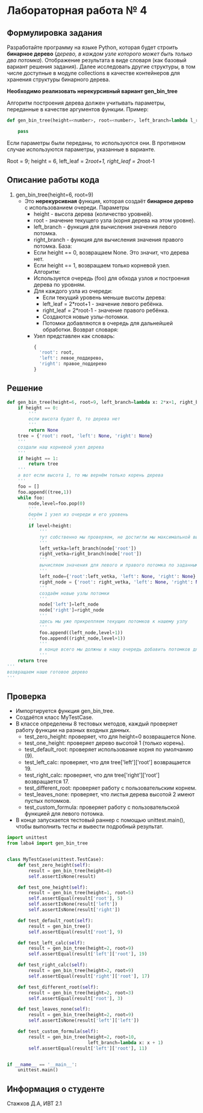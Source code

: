 # Лабораторная работа № 4

## Формулировка задания
Разработайте программу на языке Python, которая будет строить **бинарное дерево** (_дерево, в каждом узле которого может быть только два потомка_). Отображение результата в виде словаря (как базовый вариант решения задания). Далее исследовать другие структуры, в том числе доступные в модуле collections в качестве контейнеров для хранения структуры бинарного дерева. 

**Необходимо реализовать нерекурсивный вариант gen_bin_tree**  

Алгоритм построения дерева должен учитывать параметры, переданные в качестве аргументов функции. Пример:   

```Python
def gen_bin_tree(height=<number>, root=<number>, left_branch=lambda l_r: l_r, right_branch=lambda r_r: r_r):**

    pass
```

Если параметры были переданы, то используются они. В противном случае используются параметры, указанные в варианте.

Root = 9; height = 6, 
left_leaf = 2*root+1, right_leaf = 2*root-1

## Описание работы кода
1. gen_bin_tree(height=6, root=9)
	- Это **нерекурсивная** функция, которая создаёт **бинарное дерево** с использованием очереди.
		Параметры
		- height - высота дерева (количество уровней).
		- root - значение текущего узла (корня дерева на этом уровне).
		- left_branch - функция для вычисления значения левого потомка.
		- right_branch - функция для вычисления значения правого потомка.
		База:
		- Если height == 0, возвращаем None. Это значит, что дерева нет.
		- Если height == 1, возвращаем только корневой узел.
		Алгоритм:
		- Используется очередь (foo) для обхода узлов и построения дерева по уровням.
		- Для каждого узла из очереди:
			- Если текущий уровень меньше высоты дерева:
			- left_leaf = 2*root+1 - значение левого ребёнка.
			- right_leaf = 2*root-1 - значение правого ребёнка.
			- Создаются новые узлы-потомки.
			- Потомки добавляются в очередь для дальнейшей обработки.
		Возврат словаря:
		- Узел представлен как словарь:
			``` python
			{
			  'root': root,
			  'left': левое_поддерево,
			  'right': правое_поддерево
			}
			```

## Решение
```Python
def gen_bin_tree(height=6, root=9, left_branch=lambda x: 2*x+1, right_branch=lambda x: 2*x-1):
    if height == 0:
        '''
        если высота будет 0, то дерева нет
        '''
        return None
    tree = {'root': root, 'left': None, 'right': None}
    '''
    создали наш корневой узел дерева        
    '''
    if height == 1:
        return tree
    '''
    а вот если высота 1, то мы вернём только корень дерева
    '''
    foo = []
    foo.append((tree,1))
    while foo:
        node,level=foo.pop(0)
        '''
        берём 1 узел из очереди и его уровень
        '''
        if level<height:
            '''
            тут собственно мы проверяем, не достигли мы максимальной высоты, если нет, то создаём дальше потомков
            '''
            left_vetka=left_branch(node['root'])
            right_vetka=right_branch(node['root'])
            '''
            вычисляем значения для левого и правого потомка по заданным формулам
            '''
            left_node={'root':left_vetka, 'left': None, 'right': None}
            right_node = {'root': right_vetka, 'left': None, 'right': None}
            '''
            создаём новые узлы потомки
            '''
            node['left']=left_node
            node['right']=right_node
            '''
            здесь мы уже прикрепляем текущих потомков к нашему узлу
            '''
            foo.append((left_node,level+1))
            foo.append((right_node,level+1))
            '''
            в конце всего мы должны в нашу очередь добавить потомков для дальшей построения, при этом увеличиваем уровень на 1
            '''
    return tree
'''
возвращаем наше готовое дерево
'''
```

## Проверка
- Импортируется функция gen_bin_tree.
- Создаётся класс MyTestCase.
- В классе определены 8 тестовых методов, каждый проверяет работу функции на разных входных данных.
	- test_zero_height: проверяет, что для height=0 возвращается None.
	- test_one_height: проверяет дерево высотой 1 (только корень).
	- test_default_root: проверяет использование корня по умолчанию (9).
	- test_left_calc: проверяет, что для tree['left']['root'] возвращается 19.
	- test_right_calc: проверяет, что для tree['right']['root'] возвращается 17.
	- test_different_root: проверяет работу с пользовательским корнем.
	- test_leaves_none: проверяет, что листья дерева высотой 2 имеют пустых потомков.
	- test_custom_formula: проверяет работу с пользовательской функцией для левого потомка.
- В конце запускается тестовый раннер с помощью unittest.main(), чтобы выполнить тесты и вывести подробный результат.
```Python
import unittest
from laba4 import gen_bin_tree


class MyTestCase(unittest.TestCase):
    def test_zero_height(self):
        result = gen_bin_tree(height=0)
        self.assertIsNone(result)

    def test_one_height(self):
        result = gen_bin_tree(height=1, root=5)
        self.assertEqual(result['root'], 5)
        self.assertIsNone(result['left'])
        self.assertIsNone(result['right'])

    def test_default_root(self):
        result = gen_bin_tree()
        self.assertEqual(result['root'], 9)

    def test_left_calc(self):
        result = gen_bin_tree(height=2, root=9)
        self.assertEqual(result['left']['root'], 19)

    def test_right_calc(self):
        result = gen_bin_tree(height=2, root=9)
        self.assertEqual(result['right']['root'], 17)

    def test_different_root(self):
        result = gen_bin_tree(height=2, root=3)
        self.assertEqual(result['root'], 3)

    def test_leaves_none(self):
        result = gen_bin_tree(height=2, root=9)
        self.assertIsNone(result['left']['left'])

    def test_custom_formula(self):
        result = gen_bin_tree(height=2, root=10,
                              left_branch=lambda x: x + 1)
        self.assertEqual(result['left']['root'], 11)


if __name__ == '__main__':
    unittest.main()
```

## Информация о студенте
Стажков Д.А, ИВТ 2.1